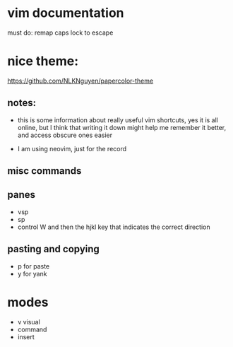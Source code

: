 
# vim documentation
must do: remap caps lock to escape 

# nice theme:
https://github.com/NLKNguyen/papercolor-theme

## notes:
  * this is some information about really useful vim shortcuts, yes it is all online, but I think that writing it down might help me remember it better, and access obscure ones easier

  * I am using neovim, just for the record

## misc commands

## panes
  * vsp
  * sp
  * control W and then the hjkl key that indicates the correct direction

## pasting and copying
  * p for paste
  * y for yank

# modes
  * v visual
  * command
  * insert


